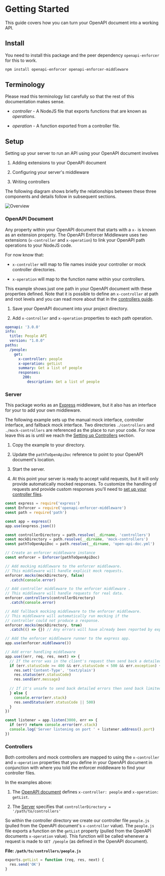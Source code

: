 # Getting Started

This guide covers how you can turn your OpenAPI document into a working API.

## Install

You need to install this package and the peer dependency `openapi-enforcer` for this to work.

```bash
npm install openapi-enforcer openapi-enforcer-middleware
```

## Terminology

Please read this terminology list carefully so that the rest of this documentation makes sense.

- *controller* - A NodeJS file that exports functions that are known as *operations*.

- *operation* - A function exported from a controller file.

## Setup

Setting up your server to run an API using your OpenAPI document involves

1. Adding extensions to your OpenAPI document

2. Configuring your server's middleware

3. Writing controllers

The following diagram shows briefly the relationships between these three components and details follow in subsequent sections.

![Overview](/images/overview-1.x.png)

### OpenAPI Document

Any property within your OpenAPI document that starts with a `x-` is known as an extension property. The OpenAPI Enforcer Middleware uses two extensions (`x-controller` and `x-operation`) to link your OpenAPI path operations to your NodeJS code.

For now know that:

- `x-controller` will map to file names inside your controller or mock controller directories.

- `x-operation` will map to the function name within your controllers.

This example shows just one path in your OpenAPI document with these properties defined. Note that it is possible to define an `x-controller` at path and root levels and you can read more about that in the [controllers guide](./guide/controllers.md).

1. Save your OpenAPI document into your project directory.

2. Add `x-controller` and `x-operation` properties to each path operation.

```yml
openapi: '3.0.0'
info:
  title: People API
  version: "1.0.0"
paths:
  /people:
    get:
      x-controller: people
      x-operation: getList
      summary: Get a list of people
      responses:
        200:
          description: Get a list of people
```

### Server

This package works as an [Express](https://expressjs.com) middleware, but it also has an interface for your to add your own middleware.

The following example sets up the manual mock interface, controller interface, and fallback mock interface. Two directories `./controllers` and `./mock-controllers` are referenced as the place to run your code. For now leave this as is until we reach the [Setting up Controllers](#controllers) section.

1. Copy the example to your directory.

2. Update the `pathToOpenApiDoc` reference to point to your OpenAPI document's location.

3. Start the server.

4. At this point your server is ready to accept valid requests, but it will only provide automatically mocked responses. To customize the handling of requests and provide custom responses you'll need to [set up your controller files](#controllers).

```js
const express = require('express')
const Enforcer = require('openapi-enforcer-middleware')
const path = require('path')

const app = express()
app.use(express.json())

const controllerDirectory = path.resolve(__dirname, 'controllers')
const mockDirectory = path.resolve(__dirname, 'mock-controllers') 
const pathToOpenApiDoc = path.resolve(__dirname, 'open-api-doc.yml')

// Create an enforcer middleware instance
const enforcer = Enforcer(pathToOpenApiDoc)

// Add mocking middleware to the enforcer middleware.
// This middleware will handle explicit mock requests.
enforcer.mocks(mockDirectory, false)
  .catch(console.error)

// Add controller middleware to the enforcer middleware .
// This middleware will handle requests for real data.
enforcer.controllers(controllerDirectory)
  .catch(console.error)

// Add fallback mocking middleware to the enforcer middleware.
// This middleware will automatically run mocking if the
// controller could not produce a response.
enforcer.mocks(mockDirectory, true)
  .catch(() => {}) // Any errors will have already been reported by explicit mock middleware

// Add the enforcer middleware runner to the express app.
app.use(enforcer.middleware())

// Add error handling middleware
app.use((err, req, res, next) => {
  // If the error was in the client's request then send back a detailed report
  if (err.statusCode >= 400 && err.statusCode < 500 && err.exception) {
    res.set('Content-Type', 'text/plain')
    res.status(err.statusCode)
    res.send(err.message)
    
  // If it's unsafe to send back detailed errors then send back limited error information
  } else {
    console.error(err.stack)
    res.sendStatus(err.statusCode || 500)
  }
})

const listener = app.listen(3000, err => {
  if (err) return console.error(err.stack)
  console.log('Server listening on port ' + listener.address().port)
})
```

### Controllers

Both controllers and mock controllers are mapped to using the `x-controller` and `x-operation` properties that you define in your OpenAPI document in conjunction with where you told the enforcer middleware to find your controller files.

In the examples above:

1. The [OpenAPI document](#openapi-document) defines `x-controller: people` and `x-operation: getList`.

2. The [Server](#server) specifies that `controllerDirectory = '/path/to/controllers'`

So within the controller directory we create our controller file `people.js` (pulled from the OpenAPI document's `x-controller` value). The `people.js` file exports a function on the `getList` property (pulled from the OpenAPI documents `x-operation` value). This function will be called whenever a request is made to `GET /people` (as defined in the OpenAPI document).

**File: `/path/to/controllers/people.js`**

```js
exports.getList = function (req, res, next) {
  res.send('OK')
}
``` 
